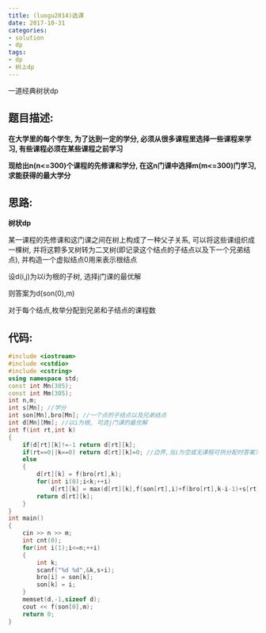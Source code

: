 ```yaml
---
title: (luogu2014)选课
date: 2017-10-31
categories:
- solution
- dp
tags:
- dp
- 树上dp
---
```


一道经典树状dp
<!-- more -->
## 题目描述:

**在大学里的每个学生, 为了达到一定的学分, 必须从很多课程里选择一些课程来学习, 有些课程必须在某些课程之前学习**

**现给出n(n<=300)个课程的先修课和学分, 在这n门课中选择m(m<=300)门学习, 求能获得的最大学分**

## 思路:

**树状dp**

某一课程的先修课和这门课之间在树上构成了一种父子关系, 可以将这些课组织成一棵树, 并将这颗多叉树转为二叉树(即记录这个结点的子结点以及下一个兄弟结点), 并构造一个虚拟结点0用来表示根结点

设d(i,j)为以i为根的子树, 选择j门课的最优解

则答案为d(son(0),m)

对于每个结点,枚举分配到兄弟和子结点的课程数

## 代码:
```cpp
#include <iostream>
#include <cstdio>
#include <cstring>
using namespace std;
const int Mn(305);
const int Mm(305);
int n,m;
int s[Mn]; //学分
int son[Mn],bro[Mn]; //一个点的子结点以及兄弟结点
int d[Mn][Mm]; //以i为根, 可选j门课的最优解
int f(int rt,int k)
{
	if(d[rt][k]!=-1	return d[rt][k];
	if(rt==0||k==0)	return d[rt][k]=0; //边界,当i为空或无课程可供分配时答案为0
	else
	{
		d[rt][k] = f(bro[rt],k);
		for(int i(0);i<k;++i)
			d[rt][k] = max(d[rt][k],f(son[rt],i)+f(bro[rt],k-i-1)+s[rt]); //枚举分配到兄弟和子结点的课程数
		return d[rt][k];
	}
}
int main()
{
	cin >> n >> m;
	int cnt(0);
	for(int i(1);i<=n;++i)
	{
		int k;
		scanf("%d %d",&k,s+i);
		bro[i] = son[k];
		son[k] = i;
	}
	memset(d,-1,sizeof d);
	cout << f(son[0],m);
	return 0;
}
```
